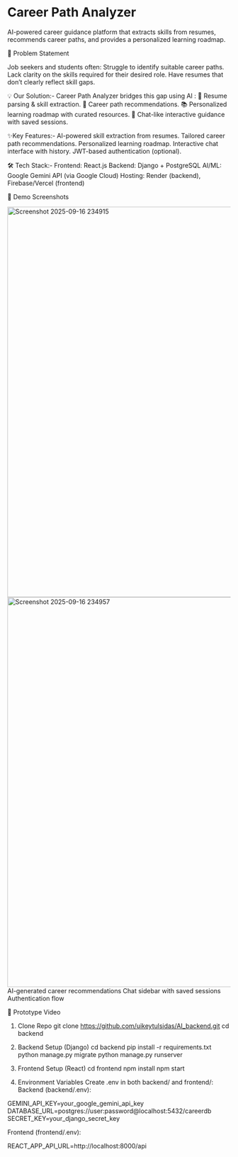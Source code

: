 # Career Path Analyzer #
AI-powered career guidance platform that extracts skills from resumes, recommends career paths, and provides a personalized learning roadmap.

📌 Problem Statement

Job seekers and students often:
Struggle to identify suitable career paths.
Lack clarity on the skills required for their desired role.
Have resumes that don’t clearly reflect skill gaps.


💡 Our Solution:-
Career Path Analyzer bridges this gap using AI :
📄 Resume parsing & skill extraction.
🧭 Career path recommendations.
📚 Personalized learning roadmap with curated resources.
💬 Chat-like interactive guidance with saved sessions.

✨Key Features:-
AI-powered skill extraction from resumes.
Tailored career path recommendations.
Personalized learning roadmap.
Interactive chat interface with history.
JWT-based authentication (optional).

🛠️ Tech Stack:-
Frontend: React.js
Backend: Django + PostgreSQL
AI/ML: Google Gemini API (via Google Cloud)
Hosting: Render (backend), Firebase/Vercel (frontend)



📸 Demo Screenshots

<img width="1892" height="881" alt="Screenshot 2025-09-16 234915" src="https://github.com/user-attachments/assets/6a3e7150-92f6-4bf7-b64a-f0625765935f" />

<img width="1881" height="880" alt="Screenshot 2025-09-16 234957" src="https://github.com/user-attachments/assets/dca7ddde-b173-478d-b463-d9b6ed174bd1" />
AI-generated career recommendations
Chat sidebar with saved sessions
Authentication flow

🎥 Prototype Video


1. Clone Repo
git clone https://github.com/uikeytulsidas/AI_backend.git
cd backend

2. Backend Setup (Django)
cd backend
pip install -r requirements.txt
python manage.py migrate
python manage.py runserver

3. Frontend Setup (React)
cd frontend
npm install
npm start


4. Environment Variables
Create .env in both backend/ and frontend/:
Backend (backend/.env):

GEMINI_API_KEY=your_google_gemini_api_key
DATABASE_URL=postgres://user:password@localhost:5432/careerdb
SECRET_KEY=your_django_secret_key

Frontend (frontend/.env):

REACT_APP_API_URL=http://localhost:8000/api  


